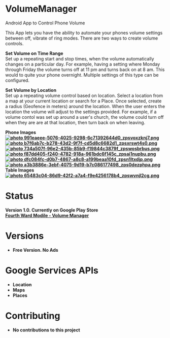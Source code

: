# VolumeManager
Android App to Control Phone Volume

This App lets you have the ability to automate your phones volume settings between off, vibrate of ring modes. There are two ways to create volume controls.

<b>Set Volume on Time Range</b><br>
Set up a repeating start and stop times, when the volume automatically changes on a particular day. For example, having a setting where Monday through Friday the volume turns off at 11 pm and turns back on at 8 am. This would to quite your phone overnight. Multiple settings of this type can be configured.

<b>Set Volume by Location</b><br>
Set up a repeating volume control based on location. Select a location from a map at your current location or search for a Place. Once selected, create a radius (Geofence in meters) around the location. When the user enters the location the volume will adjust to the settings provided. For example, if a volume contol was set up around a user's church, the volume could turn off when they are are at that location, then turn back on when leaving.<br>

<b>Phone Images
<br>
<a href="http://s70.photobucket.com/user/chare37/media/991eaeee-5076-4025-9298-6c71392644d0_zpsvoxzknj7.png.html" target="_blank"><img src="http://i70.photobucket.com/albums/i102/chare37/991eaeee-5076-4025-9298-6c71392644d0_zpsvoxzknj7.png" border="0" alt=" photo 991eaeee-5076-4025-9298-6c71392644d0_zpsvoxzknj7.png"/></a>
<a href="http://s70.photobucket.com/user/chare37/media/b7f6ab7c-b278-43d2-9f7f-cd5d8c6682d1_zpsxrswt4s0.png.html" target="_blank"><img src="http://i70.photobucket.com/albums/i102/chare37/b7f6ab7c-b278-43d2-9f7f-cd5d8c6682d1_zpsxrswt4s0.png" border="0" alt=" photo b7f6ab7c-b278-43d2-9f7f-cd5d8c6682d1_zpsxrswt4s0.png"/></a>
<a href="http://s70.photobucket.com/user/chare37/media/734a507f-96e2-435b-85b9-f19844c3879f_zpswosbrbus.png.html" target="_blank"><img src="http://i70.photobucket.com/albums/i102/chare37/734a507f-96e2-435b-85b9-f19844c3879f_zpswosbrbus.png" border="0" alt=" photo 734a507f-96e2-435b-85b9-f19844c3879f_zpswosbrbus.png"/></a>
<a href="http://s70.photobucket.com/user/chare37/media/f87dd405-f240-4782-918a-961bdc6f145c_zpsai1nupbu.png.html" target="_blank"><img src="http://i70.photobucket.com/albums/i102/chare37/f87dd405-f240-4782-918a-961bdc6f145c_zpsai1nupbu.png" border="0" alt=" photo f87dd405-f240-4782-918a-961bdc6f145c_zpsai1nupbu.png"/></a>
<a href="http://s70.photobucket.com/user/chare37/media/dfc084fc-d0b7-4867-a8c8-a199beaa10fd_zpsn1ltxdjp.png.html" target="_blank"><img src="http://i70.photobucket.com/albums/i102/chare37/dfc084fc-d0b7-4867-a8c8-a199beaa10fd_zpsn1ltxdjp.png" border="0" alt=" photo dfc084fc-d0b7-4867-a8c8-a199beaa10fd_zpsn1ltxdjp.png"/></a>
<a href="http://s70.photobucket.com/user/chare37/media/a3b3886e-3ebf-4075-9d19-b7c086177498_zps0dezphpa.png.html" target="_blank"><img src="http://i70.photobucket.com/albums/i102/chare37/a3b3886e-3ebf-4075-9d19-b7c086177498_zps0dezphpa.png" border="0" alt=" photo a3b3886e-3ebf-4075-9d19-b7c086177498_zps0dezphpa.png"/></a>
<br>
<b>Table Images
<br>
<a href="http://s70.photobucket.com/user/chare37/media/65483c04-86d9-42f2-a7a4-f9e4256178b4_zpswvnjl2cg.png.html" target="_blank"><img src="http://i70.photobucket.com/albums/i102/chare37/65483c04-86d9-42f2-a7a4-f9e4256178b4_zpswvnjl2cg.png" border="0" alt=" photo 65483c04-86d9-42f2-a7a4-f9e4256178b4_zpswvnjl2cg.png"/></a>
# Status
Version 1.0. Currently on Google Play Store <br>
<a href="https://play.google.com/store/apps/details?id=com.fourthwardcoder.android.volumemanager">Fourth Ward Modile - Volume Manager</a>

# Versions
* Free Version. No Ads

# Google Services APIs
* Location
* Maps
* Places

# Contributing<br>
* No contributions to this project

